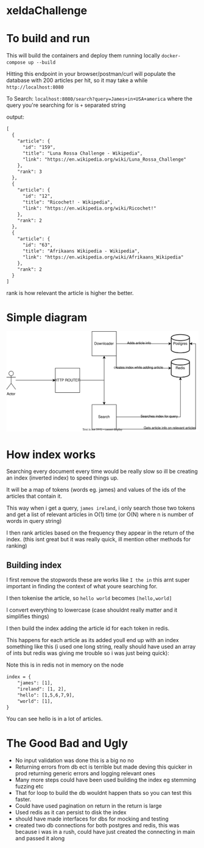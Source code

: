 # xeldaChallenge


# To build and run

This will build the containers and deploy them running locally
`docker-compose up --build`

Hitting this endpoint in your browser/postman/curl will populate the database with 200 articles per hit, so it may take a while
`http://localhost:8080`


To Search: 
`localhost:8080/search?query=James+in+USA+america`
where the query you're searching for is `+` separated string

output:
```
[
  {
    "article": {
      "id": "159",
      "title": "Luna Rossa Challenge - Wikipedia",
      "link": "https://en.wikipedia.org/wiki/Luna_Rossa_Challenge"
    },
    "rank": 3
  },
  {
    "article": {
      "id": "12",
      "title": "Ricochet! - Wikipedia",
      "link": "https://en.wikipedia.org/wiki/Ricochet!"
    },
    "rank": 2
  },
  {
    "article": {
      "id": "63",
      "title": "Afrikaans Wikipedia - Wikipedia",
      "link": "https://en.wikipedia.org/wiki/Afrikaans_Wikipedia"
    },
    "rank": 2
  }
]
```

rank is how relevant the article is higher the better.

# Simple diagram

![diagram](./Diagram.svg)

# How index works

Searching every document every time would be really slow so ill be creating an index (inverted index) to speed things up.

It will be a map of tokens (words eg. james) and values of the ids of the articles that contain it.

This way when i get a query, `james ireland`, i only search those two tokens and get a list of relevant articles in O(1) time (or O(N) where n is number of words in query string)

I then rank articles based on the frequency they appear in the return of the index. (this isnt great but it was really quick, ill mention other methods for ranking)

## Building index

I first remove the stopwords these are works like `I the in` this arnt super important in finding the context of what youre searching for.

I then tokenise the article, so `hello world` becomes `[hello,world]`

I convert everything to lowercase (case shouldnt really matter and it simplifies things)

I then build the index adding the article id for each token in redis.

This happens for each article as its added youll end up with an index something like this (i used one long string, really should have used an array of ints but redis was giving me trouble so i was just being quick):
 
Note this is in redis not in memory on the node
```
index = {
    "james": [1],
    "ireland": [1, 2],
    "hello": [1,5,6,7,9],
    "world": [1],
}

```

You can see hello is in a lot of articles.


# The Good Bad and Ugly


* No input validation was done this is a big no no
* Returning errors from db ect is terrible but made deving this quicker in prod returning generic errors and logging relevant ones
* Many more steps could have been used building the index eg stemming fuzzing etc
* That for loop to build the db wouldnt happen thats so you can test this faster.
* Could have used pagination on return in the return is large
* Used redis as it can persist to disk the index 
* should have made interfaces for dbs for mocking and testing
* created two db connections for both postgres and redis, this was because i was in a rush, could have just created the connecting in main and passed it along
